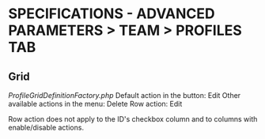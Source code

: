 # SPECIFICATIONS - ADVANCED PARAMETERS &gt; TEAM &gt; PROFILES TAB

## Grid

_ProfileGridDefinitionFactory.php_ Default action in the button: Edit Other available actions in the menu: Delete Row action: Edit

Row action does not apply to the ID's checkbox column and to columns with enable/disable actions.

